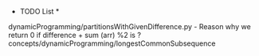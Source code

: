 * TODO List *

dynamicProgramming/partitionsWithGivenDifference.py - Reason why we return 0 if difference + sum (arr) %2 is ?
concepts/dynamicProgramming/longestCommonSubsequence 






